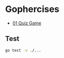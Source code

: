 # Gophercises

- [01 Quiz Game](https://github.com/golfz/gophercises/tree/main/01_quiz_game)

## Test
```bash
go test -v ./...
```